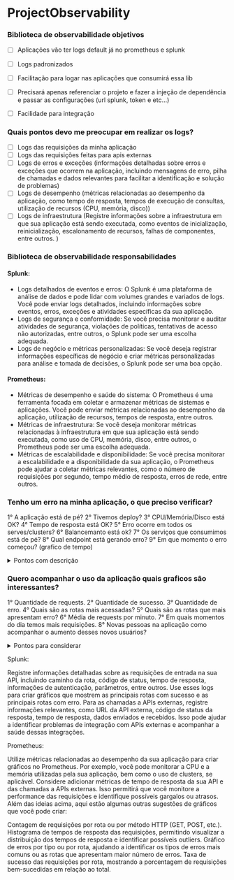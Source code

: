 # ProjectObservability


### Biblioteca de observabilidade objetivos
- [ ] Aplicações vão ter logs default já no prometheus e splunk
- [ ] Logs padronizados
- [ ] Facilitação para logar nas aplicações que consumirá essa lib
- [ ] Precisará apenas referenciar o projeto e fazer a injeção de dependência e passar as configurações (url splunk, token e etc...)
- [ ] Facilidade para integração


### Quais pontos devo me preocupar em realizar os logs?
- [ ] Logs das requisições da minha aplicação
- [ ] Logs das requisições feitas para apis externas
- [ ] Logs de erros e exceções (informações detalhadas sobre erros e exceções que ocorrem na aplicação, incluindo mensagens de erro, pilha de chamadas e dados relevantes para facilitar a identificação e solução de problemas)
- [ ] Logs de desempenho (métricas relacionadas ao desempenho da aplicação, como tempo de resposta, tempos de execução de consultas, utilização de recursos (CPU, memória, disco))
- [ ] Logs de infraestrutura (Registre informações sobre a infraestrutura em que sua aplicação está sendo executada, como eventos de inicialização, reinicialização, escalonamento de recursos, falhas de componentes, entre outros. )

### Biblioteca de observabilidade responsabilidades
#### Splunk:
- Logs detalhados de eventos e erros: O Splunk é uma plataforma de análise de dados e pode lidar com volumes grandes e variados de logs. Você pode enviar logs detalhados, incluindo informações sobre eventos, erros, exceções e atividades específicas da sua aplicação.
- Logs de segurança e conformidade: Se você precisa monitorar e auditar atividades de segurança, violações de políticas, tentativas de acesso não autorizadas, entre outros, o Splunk pode ser uma escolha adequada.
- Logs de negócio e métricas personalizadas: Se você deseja registrar informações específicas de negócio e criar métricas personalizadas para análise e tomada de decisões, o Splunk pode ser uma boa opção.

#### Prometheus:
- Métricas de desempenho e saúde do sistema: O Prometheus é uma ferramenta focada em coletar e armazenar métricas de sistemas e aplicações. Você pode enviar métricas relacionadas ao desempenho da aplicação, utilização de recursos, tempos de resposta, entre outros.
- Métricas de infraestrutura: Se você deseja monitorar métricas relacionadas à infraestrutura em que sua aplicação está sendo executada, como uso de CPU, memória, disco, entre outros, o Prometheus pode ser uma escolha adequada.
- Métricas de escalabilidade e disponibilidade: Se você precisa monitorar a escalabilidade e a disponibilidade da sua aplicação, o Prometheus pode ajudar a coletar métricas relevantes, como o número de requisições por segundo, tempo médio de resposta, erros de rede, entre outros.

### Tenho um erro na minha aplicação, o que preciso verificar?
1° A aplicação está de pé?
2° Tivemos deploy?
3° CPU/Memória/Disco está OK?
4° Tempo de resposta está OK?
5° Erro ocorre em todos os serves/clusters?
6° Balancemanto está ok?
7° Os serviços que consumimos está de pé?
8° Qual endpoint está gerando erro?
9° Em que momento o erro começou? (grafico de tempo)

<details>
  <summary>Pontos com descrição</summary>
  
1° A aplicação está de pé?
Verifique o status da aplicação, como verificar se o processo está em execução e se a aplicação está respondendo às requisições. Isso pode ser feito através do monitoramento de processos ou por meio de ping/health checks regulares.

2° Tivemos deploy?
Monitore o processo de deploy para detectar possíveis problemas ou falhas durante a implantação da nova versão da aplicação. Isso pode ser feito por meio de registros de eventos de deploy e acompanhamento de métricas específicas durante o processo.

3° CPU/Memória/Disco está OK?
Acompanhe o uso de recursos do sistema, como CPU, memória e disco, para identificar possíveis gargalos ou problemas de capacidade. Isso pode ajudar a determinar se o erro está relacionado a recursos insuficientes ou excessivamente utilizados.

4° Tempo de resposta está OK?
Monitore o tempo de resposta das requisições da aplicação para identificar possíveis atrasos ou aumento no tempo de resposta. Isso pode ajudar a detectar problemas de desempenho ou gargalos na aplicação.

5° Erro ocorre em todos os servidores/clusters?
Verifique se o erro está ocorrendo em todos os servidores ou apenas em um subconjunto específico. Isso pode ajudar a identificar problemas de configuração, conectividade ou inconsistências entre os ambientes.

6° Balanceamento está OK?
Acompanhe o funcionamento e o desempenho do balanceador de carga para garantir que ele esteja distribuindo as requisições corretamente entre os servidores. Isso pode envolver a monitoração de métricas do balanceador de carga e a verificação de logs de eventos relacionados ao balanceamento.

7° Os serviços que consumimos estão de pé?
Monitore a disponibilidade dos serviços externos que a sua aplicação consome. Isso pode ser feito por meio de verificações regulares de integridade desses serviços e a captura de eventos ou erros relacionados a falhas de conexão ou problemas nos serviços consumidos.

8° Qual endpoint está gerando erro?
Acompanhe as informações detalhadas sobre os erros, incluindo a rota ou endpoint específico que está gerando o erro. Isso pode ajudar na identificação rápida do ponto de falha e direcionar a investigação e resolução do problema.

9° Em que momento o erro começou? (gráfico de tempo)
Registre a data e hora de início do erro e utilize gráficos de tempo para visualizar o comportamento e as mudanças no sistema antes, durante e após o início do erro. Isso pode ajudar a identificar eventos ou alterações que possam ter desencadeado o erro.

### outros pontos para considerar
1° Taxa de erros e exceções: Acompanhe a taxa de erros e exceções ocorridas na aplicação. Isso inclui capturar e registrar informações sobre erros não tratados, exceções lançadas e problemas relacionados ao fluxo de execução do código.

2° Latência de banco de dados: Monitore o tempo de resposta das consultas ao banco de dados para identificar gargalos de desempenho, problemas de índice ou consultas ineficientes.

3° Consumo de recursos de terceiros: Se sua aplicação depende de serviços de terceiros, monitore o consumo desses serviços, incluindo tempo de resposta, taxa de erros e disponibilidade. Isso pode ajudar a identificar problemas nos serviços externos que podem afetar o desempenho ou a disponibilidade da sua aplicação.

4° Logs de segurança: Registre informações relevantes para a segurança da aplicação, como tentativas de autenticação mal-sucedidas, acessos não autorizados ou atividades suspeitas. Isso pode auxiliar na detecção e investigação de possíveis ameaças à segurança.

5° Monitoramento de transações: Acompanhe o fluxo de transações da aplicação, desde o início até a conclusão, registrando informações importantes em cada etapa. Isso pode incluir a duração da transação, os passos executados e os resultados obtidos, permitindo uma visão completa do desempenho e integridade das transações.

6° Monitoramento de fila de mensagens: Se sua aplicação utiliza filas de mensagens para processamento assíncrono, monitore o tamanho da fila, o tempo de processamento das mensagens e possíveis atrasos na entrega. Isso pode ajudar a identificar problemas de processamento ou gargalos na comunicação assíncrona.

7° Monitoramento de cache: Se sua aplicação utiliza caches para melhorar o desempenho, monitore o uso e a efetividade do cache, incluindo taxas de acertos e falhas de cache, tempo de acesso ao cache e evict rate. Isso pode ajudar a identificar problemas de cache, como invalidações frequentes ou políticas inadequadas de cache.
</details>


### Quero acompanhar o uso da aplicação quais graficos são interessantes?
1° Quantidade de requests.
2° Quantidade de sucesso.
3° Quantidade de erro.
4° Quais são as rotas mais acessadas?
5° Quais são as rotas que mais apresentam erro?
6° Média de requests por minuto.
7° Em quais momentos do dia temos mais requisições.
8° Novas pessoas na aplicação como acompanhar o aumento desses novos usuários?

<details>
  <summary>Pontos para considerar</summary>
  
  Quantidade de usuários ativos: Acompanhe o número de usuários únicos que acessam a aplicação em um determinado período de tempo. Isso pode ajudar a identificar tendências de crescimento e avaliar o impacto de ações de marketing ou lançamento de novos recursos.

Taxa de conversão: Se a aplicação possui objetivos de conversão, como cadastro de usuários ou compras, acompanhe a taxa de conversão para identificar possíveis pontos de melhoria no funil de conversão.

Tempo médio de uso: Calcule o tempo médio que os usuários passam na aplicação. Isso pode indicar o nível de engajamento e o valor percebido pelos usuários em relação ao seu produto ou serviço.

Retenção de usuários: Acompanhe a taxa de retenção de usuários ao longo do tempo. Isso pode ajudar a identificar se os usuários estão retornando à aplicação com frequência e se estão encontrando valor contínuo.

Análise de funis: Se a aplicação possui fluxos de navegação específicos, como um processo de compra ou preenchimento de um formulário, analise os funis de conversão para identificar etapas onde os usuários estão abandonando ou enfrentando dificuldades.

Segmentação de usuários: Considere segmentar os usuários com base em características demográficas, comportamentais ou de uso da aplicação. Isso pode permitir uma análise mais granular do desempenho da aplicação em diferentes grupos de usuários.

Origem do tráfego: Acompanhe a origem do tráfego da aplicação, como mecanismos de busca, redes sociais ou campanhas de marketing. Isso pode ajudar a avaliar a eficácia das estratégias de aquisição de usuários e direcionar esforços para as fontes mais eficientes.

Métricas de engajamento: Considere métricas específicas de engajamento, como número de curtidas, compartilhamentos, comentários ou avaliações. Essas métricas podem indicar o nível de interação e envolvimento dos usuários com o conteúdo ou funcionalidades da aplicação.
</details>


Splunk:

Registre informações detalhadas sobre as requisições de entrada na sua API, incluindo caminho da rota, código de status, tempo de resposta, informações de autenticação, parâmetros, entre outros. Use esses logs para criar gráficos que mostrem as principais rotas com sucesso e as principais rotas com erro.
Para as chamadas a APIs externas, registre informações relevantes, como URL da API externa, código de status da resposta, tempo de resposta, dados enviados e recebidos. Isso pode ajudar a identificar problemas de integração com APIs externas e acompanhar a saúde dessas integrações.


Prometheus:

Utilize métricas relacionadas ao desempenho da sua aplicação para criar gráficos no Prometheus. Por exemplo, você pode monitorar a CPU e a memória utilizadas pela sua aplicação, bem como o uso de clusters, se aplicável.
Considere adicionar métricas de tempo de resposta da sua API e das chamadas a APIs externas. Isso permitirá que você monitore a performance das requisições e identifique possíveis gargalos ou atrasos.
Além das ideias acima, aqui estão algumas outras sugestões de gráficos que você pode criar:

Contagem de requisições por rota ou por método HTTP (GET, POST, etc.).
Histograma de tempos de resposta das requisições, permitindo visualizar a distribuição dos tempos de resposta e identificar possíveis outliers.
Gráfico de erros por tipo ou por rota, ajudando a identificar os tipos de erros mais comuns ou as rotas que apresentam maior número de erros.
Taxa de sucesso das requisições por rota, mostrando a porcentagem de requisições bem-sucedidas em relação ao total.
